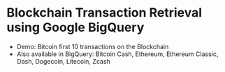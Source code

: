 # Blockchain Transaction Retrieval using Google BigQuery

- Demo: Bitcoin first 10 transactions on the Blockchain
- Also available in BigQuery: Bitcoin Cash, Ethereum, Ethereum Classic, Dash, Dogecoin, Litecoin, Zcash